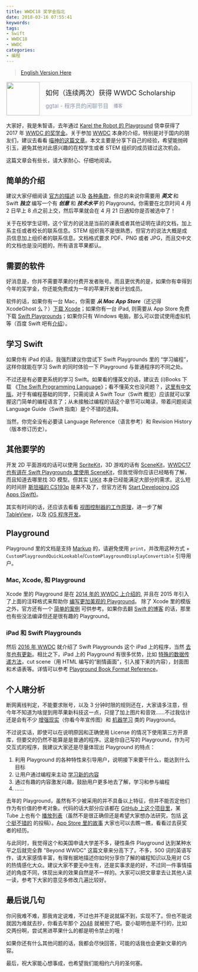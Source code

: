 ```yaml
---
title: WWDC18 奖学金指北
date: 2018-03-16 07:55:41
keywords:
tags:
- Swift
- WWDC18
- WWDC
categories:
- 编程
---
```


> [English Version Here](https://apollozhu.github.io/2018/03/15/wwdc18-scholarships-info/)

<a href="https://talk.swift.gg/20" target="_blank" style="position:relative;text-decoration:none;display:-webkit-box;display:-ms-flexbox;display:flex;-webkit-box-pack:justify;-ms-flex-pack:justify;justify-content:space-between;margin-top:16px;margin-bottom:16px;cursor:pointer;border:1px solid #e7eaf1;border-radius:4px;box-shadow: 0 1px 3px 0 rgba(0,34,77,.05);"><img src="https://talk.swift.gg/img/android-icon-192x192.png" style="margin:0;border:none;padding:0;-ms-flex-negative:0;flex-shrink:0;width:90px;height:90px;-o-object-fit:cover;object-fit:cover;"><span style="display:-webkit-box;display:-ms-flexbox;display:flex;width:100%;padding:10px 16px;overflow:hidden;-webkit-box-orient:vertical;-webkit-box-direction:normal;-ms-flex-direction:column;flex-direction:column;-ms-flex-pack:distribute;justify-content:space-around;"><span style="font-size:18px;font-weight:400;">如何（连续两次）获得 WWDC Scholarship
</span><span style="overflow:hidden;font-size:15px;color:#8798ae;text-overflow:ellipsis;word-wrap:normal;white-space:nowrap;">ggtal - 程序员的闲聊节目<span style="display:inline-block;padding:1px 6px;margin-left:8px;font-size:12px;line-height:normal;color:#8590a6;vertical-align:1px;background-color:#f7f8fa;border-radius:3px;">播客</span></span></span></a>

大家好，我是朱智语，去年通过 [Karel the Robot 的 Playground](https://github.com/ApolloZhu/Swifty-Karel/tree/master) 侥幸获得了 2017 年 [WWDC 的奖学金](https://developer.apple.com/wwdc/scholarships/)。关于参加 [WWDC](https://developer.apple.com/wwdc) 本身的介绍，特别是对于国内的朋友们，建议去看看 [喵神的这篇文章](https://onevcat.com/2016/04/first-wwdc/)。本文主要是分享下自己的经验，希望能抛砖引玉，避免其他对此感兴趣的在校学生或者 STEM 组织的成员错过这次机会。

这篇文章会有些长，请大家耐心、仔细地阅读。

<!-- more -->

## 简单的介绍

建议大家仔细阅读 [官方的描述](https://developer.apple.com/wwdc/scholarships/) 以及 [各种条款](https://developer.apple.com/wwdc/scholarships/terms/WWDC18-Scholarship-Terms-and-Conditions.pdf)，但总的来说你需要用 ***英文*** 和 Swift ***独立*** 编写一个有 ***创意*** 和 ***技术水平*** 的 Playground。你需要在北京时间 4 月 2 日早上 8 点之前上交，然后苹果就会在 4 月 21 日通知你是否被选中了！

关于在校学生证明，这个官方的说法是当前的课表或者其他证明在读的文档，加上系主任或者校长的联系信息。STEM 组织我不是很熟悉，但官方的说法大概是成员信息加上组织者的联系信息。文档格式要求 PDF、PNG 或者 JPG，而且交中文的文档也是没问题的，所有语言苹果都认。

## 需要的软件

好消息是，你并不需要苹果的付费开发者账号。而且更优秀的是，如果你有幸得到今年的奖学金，你还能免费成为一年的苹果开发者计划成员。

软件的话，如果你有一台 Mac，你需要 ***从 Mac App Store***（还记得 XcodeGhost 么？）[下载 Xcode](https://itunes.apple.com/app/id497799835)；如果你有一台 iPad, 则需要从 App Store 免费下载 [Swift Playgrounds](https://itunes.apple.com/app/id908519492)；如果你只有 Windows 电脑，那么可以尝试使用虚拟机等（百度 Swift 吧有[介绍](http://tieba.baidu.com/p/3092530089)）。

## 学习 Swift

如果你有 iPad 的话，我强烈建议你尝试下 Swift Playgrounds 里的 “学习编程”，这样你就能在学习 Swift 的同时体验一下 Playground 与普通程序的不同之处。

不过还是有必要更系统的学习 Swift。如果看的懂英文的话，建议去 (i)Books 下载 《[The Swift Programming Language](https://itunes.apple.com/book/id1002622538)》；看不懂英文也没问题？，[这里有中文版](https://www.cnswift.org/)。对于有编程基础的同学，只需阅读 A Swift Tour（Swift 概览）应该就可以掌握这门简单的编程语言了；从未接触过编程的话这个章节可以略读，带着问题阅读 Language Guide（Swift 指南）是个不错的选择。

当然，你完全没有必要读 Language Reference（语言参考）和 Revision History（版本修订历史）。

## 其他要学的

开发 2D 平面游戏的话可以使用 [SpriteKit](https://developer.apple.com/spritekit/)，3D 游戏的话有 [SceneKit](https://developer.apple.com/scenekit/)，[WWDC17 也有讲在 Swift Playgrounds 里使用 SceneKit](https://developer.apple.com/videos/play/wwdc2017/605/)，但我觉得你应该已经略有了解，而且知道去哪里找 3D 模型。但其实 [UIKit](https://developer.apple.com/documentation/uikit) 本身已经能满足大部分的需求。这么短的时间肝 [斯坦福的 CS193p](https://www.bilibili.com/video/av16339375) 是来不及了，但官方还有 [Start Developing iOS Apps (Swift)](https://developer.apple.com/library/content/referencelibrary/GettingStarted/DevelopiOSAppsSwift/)。

其实有时间的话，还应该去看看 [视图控制器的工作原理](https://developer.apple.com/library/content/featuredarticles/ViewControllerPGforiPhoneOS)，进一步了解 [TableView](https://developer.apple.com/library/content/documentation/UserExperience/Conceptual/TableView_iPhone/AboutTableViewsiPhone/AboutTableViewsiPhone.html)，以及 [iOS 程序开发](https://developer.apple.com/library/content/documentation/iPhone/Conceptual/iPhoneOSProgrammingGuide/Introduction/Introduction.html)。

## Playground

Playground 里的文档是支持 [Markup](https://developer.apple.com/library/content/documentation/Xcode/Reference/xcode_markup_formatting_ref/) 的，请避免使用 `print`，并改用这种方式 + `CustomPlaygroundQuickLookable`/`CustomPlaygroundDisplayConvertible` 引导用户。

### Mac, Xcode, 和 Playground

Xcode 里的 Playground 是在 [2014 年的 WWDC 上介绍的](https://developer.apple.com/videos/play/wwdc2014/408/), 并且在 2015 年引入了上面的注释格式来帮助你 [编写更加美观的 Playground](https://developer.apple.com/videos/play/wwdc2015/405/)。 除了 Xcode 里的模版之外，官方还有一个 [简单的案例](https://developer.apple.com/library/content/samplecode/StarterPlaygroundBook/Introduction/Intro.html) 可供参考。如果你去翻 [Swift 的博客](https://developer.apple.com/swift/blog/) 的话，那里也有些没法编译但还是很有趣的 Playground。

### iPad 和 Swift Playgrounds

然后 [2016 年 WWDC](https://developer.apple.com/videos/play/wwdc2016/408/) 就介绍了 Swift Playgrounds 这个 iPad 上的程序，当然 [去年也有更新](https://developer.apple.com/videos/play/wwdc2017/408/)。相比之下，iPad 上的 Playground 有很多优势，比如 [特殊的数据传递方法](https://developer.apple.com/library/content/samplecode/TalkingToTheLiveView/Introduction/Intro.html)，cut scene（用 HTML 编写的“剧情画面”，引入接下来的内容），封面图和术语表等。详情可以参考 [Playground Book Format Reference](https://developer.apple.com/library/content/documentation/Xcode/Conceptual/swift_playgrounds_doc_format/)。

## 个人瞎分析

断网离线判定，不能要求账号，以及 3 分钟时限的规则还在，大家请多注意，但今年不知道为啥提到用苹果新科技这一点，只提了加上图片和音效……不过我估计还是会有不少 [增强现实](https://developer.apple.com/arkit)（你看今年宣传图）和 [机器学习](https://developer.apple.com/coreml) 类的 Playground。

不过说实话，即使可以在说明原因和正确使用 License 的情况下使用第三方开源库，但要交的仍然不能算是是普通的程序。这是你自己写的 Playground，作为可交互式的程序，我建议大家还是尽量体现出 Playground 的特点：

1. 利用 Playground 的各种特性来引导用户，说明接下来要干什么，能达到什么目标
2. 让用户通过编程来主动 [学习新的内容](https://developer.apple.com/videos/play/wwdc2017/416/)
3. 通过有趣的内容激发兴趣，鼓励用户更多地去了解，学习和参与编程
4. ……

去年的 Playground，虽然有不少被采用的并不具备以上特征，但并不能否定他们作为有价值的参考对象。代码的话大部分应该都在 [GitHub 上这个项目里](https://github.com/wwdc/2017)，某Tube 上也有个 [播放列表](https://www.youtube.com/playlist?list=PLl469UE7Uwr0bdon2CvnpxmQs16qu4nkf)（虽然不是很正确但还是希望大家想办法研究，包括 [这个挺不错的](https://www.youtube.com/watch?v=cq_zLMKB-SE) 的投稿）。[App Store 里的故事](https://itunes.apple.com/story/id1358780266) 大家也可以去瞧一瞧，看看过去获奖者的经历。

与此同时，我觉得这个和美国申请大学差不多，硬性条件 Playground 达到某种水平之后就完全靠 "Beyond WWDC" 这篇文章来分高下了。不多，500 词的英语写作，请大家感情丰富，有理有据地描述你如何分享你了解的编程知识以及用对 CS 的热情感化大众。建议大家不要无中生有，还是实事求是的好，不过同一件事情描述的角度不同，体现出来的效果自然是不一样的。大家可以把文章拿去让其他人读一读，参考下大家的意见多修改几遍比较好。

## 最后说几句

你问我难不难，那我肯定说难，不过也并不是说就届不到，实现不了。但也不能说就因为难就去抄，你看去年那个 [2048](https://github.com/wwdc/2017/issues/7) 就被拒了吧。耍小聪明也是不行的，比如交两份啊，尝试黑进苹果什么的都是明令禁止的哦！

如果你还有什么其他问题的话，我都会尽快回答，可能的话我也会更新文章的内容。

最后，祝大家能心想事成，也希望我们能相约六月的圣何塞。
